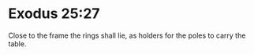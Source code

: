 # Exodus 25:27

Close to the frame the rings shall lie, as holders for the poles to carry the table.
